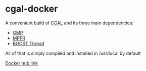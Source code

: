 # cgal-docker

A convenient build of [CGAL](https://www.cgal.org) and its three main dependencies:
* [GMP](https://gmplib.org/)
* [MPFR](http://www.mpfr.org/)
* [BOOST Thread](http://www.boost.org/)

All of that is simply compiled and installed in /usr/local by default

[Docker hub link](https://hub.docker.com/r/zz64/cgal/)
